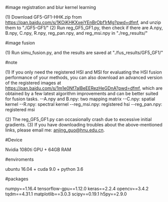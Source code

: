 #image registration and blur kernel learning

(1) Download GF5-GF1-HHK.zip from https://pan.baidu.com/s/1KOiKHKXxeiYEnBrObf1rMg?pwd=dfmf, and unzip them to  "./GF5-GF1/"
(2) Run reg_GF5_GF1.py, then check if there are A.npy, B.npy, C.npy, R.npy, reg_pan.npy, and reg_msi.npy in "./reg_results/"

#image fusion

(1) Run simu_fusion.py, and the results are saved at "./fus_results/GF5_GF1/"

#note

(1) If you only need the registered HSI and MSI for evaluating the HSI fusion performance of your methods, you can also download an advanced
version of the registered images at https://pan.baidu.com/s/1m1e0Nf7alBeEERezHeGDnA?pwd=dfmf, which are obtained by a few latest algorithm improvements and can be better suited for fusion tasks.
--A.npy and B.npy: two mapping matrix
--C.npy: spatial kernel
--R.npy: spectral kernel
--reg_msi.npy: registered hsi
--reg_pan.npy: registered msi

(2) The reg_GF5_GF1.py can occasionally crash due to excessive initial gradients.
(3) If you have downloading troubles about the above-mentioned links, please email me: anjing_guo@hnu.edu.cn.

#Device

Nvidia 1080ti GPU + 64GB RAM

#enviroments

ubuntu 16.04 + cuda 9.0 + python 3.6

#packages

numpy==1.16.4
tensorflow-gpu==1.12.0
keras==2.2.4
opencv==3.4.2
tqdm==4.31.1
matplotlib==3.0.3
scipy==0.19.1
h5py==2.9.0

